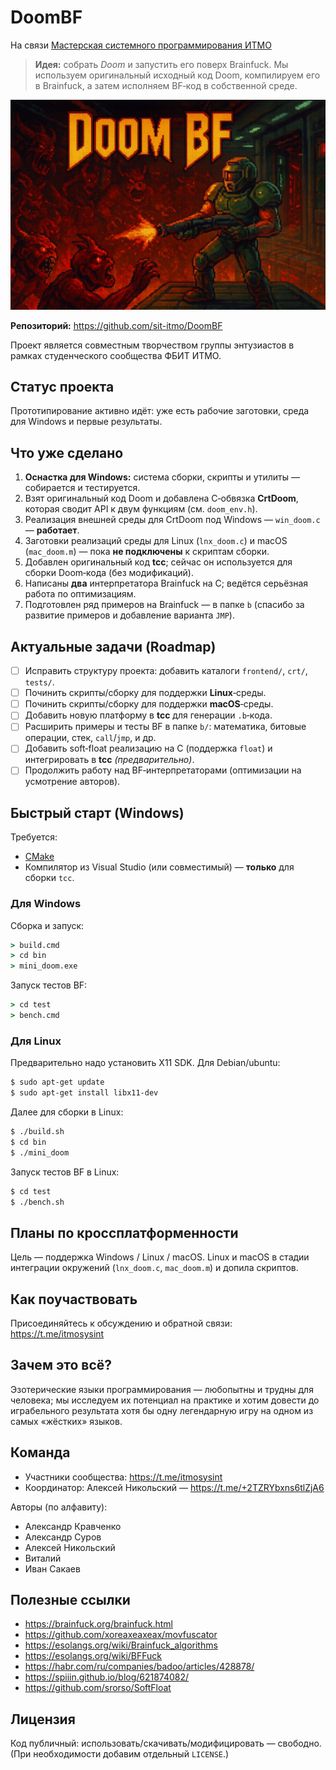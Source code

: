 # DoomBF

На связи
[Мастерская системного программирования ИТМО](https://t.me/itmosysint)

> **Идея:** собрать *Doom* и запустить его поверх Brainfuck.
> Мы используем оригинальный исходный код Doom, компилируем его в Brainfuck, а затем исполняем BF‑код в собственной среде.

![DoomBF banner](./data/banner_doom_bf.png)

**Репозиторий:** https://github.com/sit-itmo/DoomBF

Проект является совместным творчеством группы энтузиастов в рамках студенческого сообщества ФБИТ ИТМО.

## Статус проекта
Прототипирование активно идёт: уже есть рабочие заготовки, среда для Windows и первые результаты.

## Что уже сделано
1. **Оснастка для Windows:** система сборки, скрипты и утилиты — собирается и тестируется.
2. Взят оригинальный код Doom и добавлена С‑обвязка **CrtDoom**, которая сводит API к двум функциям (см. `doom_env.h`).
3. Реализация внешней среды для CrtDoom под Windows — `win_doom.c` — **работает**.
4. Заготовки реализаций среды для Linux (`lnx_doom.c`) и macOS (`mac_doom.m`) — пока **не подключены** к скриптам сборки.
5. Добавлен оригинальный код **tcc**; сейчас он используется для сборки Doom‑кода (без модификаций).
6. Написаны **два** интерпретатора Brainfuck на C; ведётся серьёзная работа по оптимизациям.
7. Подготовлен ряд примеров на Brainfuck — в папке `b` (спасибо за развитие примеров и добавление варианта `JMP`).


## Актуальные задачи (Roadmap)
- [ ] Исправить структуру проекта: добавить каталоги `frontend/`, `crt/`, `tests/`.
- [ ] Починить скрипты/сборку для поддержки **Linux**‑среды.
- [ ] Починить скрипты/сборку для поддержки **macOS**‑среды.
- [ ] Добавить новую платформу в **tcc** для генерации `.b`‑кода.
- [ ] Расширить примеры и тесты BF в папке `b/`: математика, битовые операции, стек, `call`/`jmp`, и др.
- [ ] Добавить soft‑float реализацию на C (поддержка `float`) и интегрировать в **tcc** *(предварительно)*.
- [ ] Продолжить работу над BF‑интерпретаторами (оптимизации на усмотрение авторов).

## Быстрый старт (Windows)
Требуется:
- [CMake](https://cmake.org/)
- Компилятор из Visual Studio (или совместимый) — **только** для сборки `tcc`.

### Для Windows

Сборка и запуск:
```bat
> build.cmd
> cd bin
> mini_doom.exe
```
Запуск тестов BF:
```bat
> cd test
> bench.cmd
```
### Для Linux

Предварительно надо установить X11 SDK. Для Debian/ubuntu:
```bash
$ sudo apt-get update
$ sudo apt-get install libx11-dev
```

Далее для сборки в Linux:
```bash
$ ./build.sh
$ cd bin
$ ./mini_doom
```

Запуск тестов BF в Linux:
```bash
$ cd test
$ ./bench.sh
```

## Планы по кроссплатформенности
Цель — поддержка Windows / Linux / macOS.
Linux и macOS в стадии интеграции окружений (`lnx_doom.c`, `mac_doom.m`) и допила скриптов.

## Как поучаствовать
Присоединяйтесь к обсуждению и обратной связи: https://t.me/itmosysint

## Зачем это всё?
Эзотерические языки программирования — любопытны и трудны для человека; мы исследуем их потенциал на практике и хотим довести до играбельного результата хотя бы одну легендарную игру на одном из самых «жёстких» языков.

## Команда
- Участники сообщества: https://t.me/itmosysint
- Координатор: Алексей Никольский — https://t.me/+2TZRYbxns6tlZjA6

Авторы (по алфавиту):
- Александр Кравченко
- Александр Суров
- Алексей Никольский
- Виталий
- Иван Сакаев

## Полезные ссылки
- https://brainfuck.org/brainfuck.html
- https://github.com/xoreaxeaxeax/movfuscator
- https://esolangs.org/wiki/Brainfuck_algorithms
- https://esolangs.org/wiki/BFFuck
- https://habr.com/ru/companies/badoo/articles/428878/
- https://spiiin.github.io/blog/621874082/
- https://github.com/srorso/SoftFloat

## Лицензия
Код публичный: использовать/скачивать/модифицировать — свободно. (При необходимости добавим отдельный `LICENSE`.)
